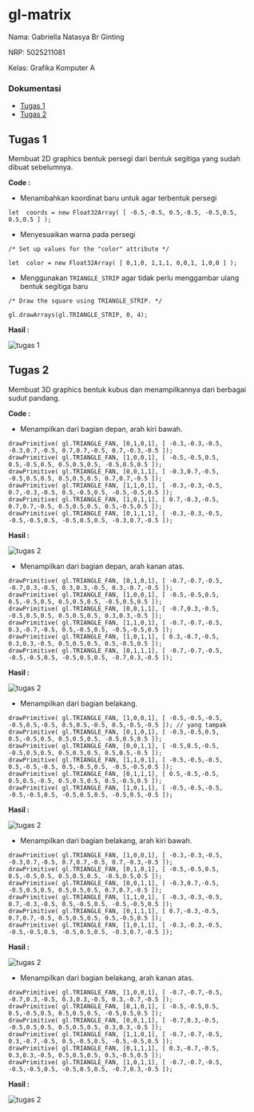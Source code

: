 # gl-matrix

Nama: Gabriella Natasya Br Ginting

NRP: 5025211081

Kelas: Grafika Komputer A

### Dokumentasi

- [Tugas 1](#tugas-1)
- [Tugas 2](#tugas-2)

## Tugas 1

Membuat 2D graphics bentuk persegi dari bentuk segitiga yang sudah dibuat sebelumnya.

**Code :**

- Menambahkan koordinat baru untuk agar terbentuk persegi

```
let  coords = new Float32Array( [ -0.5,-0.5, 0.5,-0.5, -0.5,0.5, 0.5,0.5 ] );
```

- Menyesuaikan warna pada persegi
```
/* Set up values for the "color" attribute */
   
let  color = new Float32Array( [ 0,1,0, 1,1,1, 0,0,1, 1,0,0 ] );
```

- Menggunakan `TRIANGLE_STRIP` agar tidak perlu menggambar ulang bentuk segitiga baru
```
/* Draw the square using TRIANGLE_STRIP. */
   
gl.drawArrays(gl.TRIANGLE_STRIP, 0, 4);
```

**Hasil :**


![tugas 1](/Images/triangle_strip.jpg)

## Tugas 2

Membuat 3D graphics bentuk kubus dan menampilkannya dari berbagai sudut pandang.

**Code :**

- Menampilkan dari bagian depan, arah kiri bawah.
```
drawPrimitive( gl.TRIANGLE_FAN, [0,1,0,1], [ -0.3,-0.3,-0.5, -0.3,0.7,-0.5, 0.7,0.7,-0.5, 0.7,-0.3,-0.5 ]);
drawPrimitive( gl.TRIANGLE_FAN, [1,0,0,1], [ -0.5,-0.5,0.5, 0.5,-0.5,0.5, 0.5,0.5,0.5, -0.5,0.5,0.5 ]);
drawPrimitive( gl.TRIANGLE_FAN, [0,0,1,1], [ -0.3,0.7,-0.5, -0.5,0.5,0.5, 0.5,0.5,0.5, 0.7,0.7,-0.5 ]);
drawPrimitive( gl.TRIANGLE_FAN, [1,1,0,1], [ -0.3,-0.3,-0.5, 0.7,-0.3,-0.5, 0.5,-0.5,0.5, -0.5,-0.5,0.5 ]);
drawPrimitive( gl.TRIANGLE_FAN, [1,0,1,1], [ 0.7,-0.3,-0.5, 0.7,0.7,-0.5, 0.5,0.5,0.5, 0.5,-0.5,0.5 ]);
drawPrimitive( gl.TRIANGLE_FAN, [0,1,1,1], [ -0.3,-0.3,-0.5, -0.5,-0.5,0.5, -0.5,0.5,0.5, -0.3,0.7,-0.5 ]);
```

**Hasil :**

![tugas 2](/Images/front,left.jpg)

- Menampilkan dari bagian depan, arah kanan atas.
```
drawPrimitive( gl.TRIANGLE_FAN, [0,1,0,1], [ -0.7,-0.7,-0.5, -0.7,0.3,-0.5, 0.3,0.3,-0.5, 0.3,-0.7,-0.5 ]);
drawPrimitive( gl.TRIANGLE_FAN, [1,0,0,1], [ -0.5,-0.5,0.5, 0.5,-0.5,0.5, 0.5,0.5,0.5, -0.5,0.5,0.5 ]);
drawPrimitive( gl.TRIANGLE_FAN, [0,0,1,1], [ -0.7,0.3,-0.5, -0.5,0.5,0.5, 0.5,0.5,0.5, 0.3,0.3,-0.5 ]);
drawPrimitive( gl.TRIANGLE_FAN, [1,1,0,1], [ -0.7,-0.7,-0.5, 0.3,-0.7,-0.5, 0.5,-0.5,0.5, -0.5,-0.5,0.5 ]);
drawPrimitive( gl.TRIANGLE_FAN, [1,0,1,1], [ 0.3,-0.7,-0.5, 0.3,0.3,-0.5, 0.5,0.5,0.5, 0.5,-0.5,0.5 ]);
drawPrimitive( gl.TRIANGLE_FAN, [0,1,1,1], [ -0.7,-0.7,-0.5, -0.5,-0.5,0.5, -0.5,0.5,0.5, -0.7,0.3,-0.5 ]);
```

**Hasil :**

![tugas 2](/Images/front,right.jpg)

- Menampilkan dari bagian belakang.
```
drawPrimitive( gl.TRIANGLE_FAN, [1,0,0,1], [ -0.5,-0.5,-0.5, -0.5,0.5,-0.5, 0.5,0.5,-0.5, 0.5,-0.5,-0.5 ]); // yang tampak
drawPrimitive( gl.TRIANGLE_FAN, [0,1,0,1], [ -0.5,-0.5,0.5, 0.5,-0.5,0.5, 0.5,0.5,0.5, -0.5,0.5,0.5 ]);
drawPrimitive( gl.TRIANGLE_FAN, [0,0,1,1], [ -0.5,0.5,-0.5, -0.5,0.5,0.5, 0.5,0.5,0.5, 0.5,0.5,-0.5 ]);
drawPrimitive( gl.TRIANGLE_FAN, [1,1,0,1], [ -0.5,-0.5,-0.5, 0.5,-0.5,-0.5, 0.5,-0.5,0.5, -0.5,-0.5,0.5 ]);
drawPrimitive( gl.TRIANGLE_FAN, [0,1,1,1], [ 0.5,-0.5,-0.5, 0.5,0.5,-0.5, 0.5,0.5,0.5, 0.5,-0.5,0.5 ]);
drawPrimitive( gl.TRIANGLE_FAN, [1,0,1,1], [ -0.5,-0.5,-0.5, -0.5,-0.5,0.5, -0.5,0.5,0.5, -0.5,0.5,-0.5 ]);
```

**Hasil :**

![tugas 2](/Images/back.jpg)

- Menampilkan dari bagian belakang, arah kiri bawah.
```
drawPrimitive( gl.TRIANGLE_FAN, [1,0,0,1], [ -0.3,-0.3,-0.5, -0.3,0.7,-0.5, 0.7,0.7,-0.5, 0.7,-0.3,-0.5 ]);
drawPrimitive( gl.TRIANGLE_FAN, [0,1,0,1], [ -0.5,-0.5,0.5, 0.5,-0.5,0.5, 0.5,0.5,0.5, -0.5,0.5,0.5 ]);
drawPrimitive( gl.TRIANGLE_FAN, [0,0,1,1], [ -0.3,0.7,-0.5, -0.5,0.5,0.5, 0.5,0.5,0.5, 0.7,0.7,-0.5 ]);
drawPrimitive( gl.TRIANGLE_FAN, [1,1,0,1], [ -0.3,-0.3,-0.5, 0.7,-0.3,-0.5, 0.5,-0.5,0.5, -0.5,-0.5,0.5 ]);
drawPrimitive( gl.TRIANGLE_FAN, [0,1,1,1], [ 0.7,-0.3,-0.5, 0.7,0.7,-0.5, 0.5,0.5,0.5, 0.5,-0.5,0.5 ]);
drawPrimitive( gl.TRIANGLE_FAN, [1,0,1,1], [ -0.3,-0.3,-0.5, -0.5,-0.5,0.5, -0.5,0.5,0.5, -0.3,0.7,-0.5 ]);
```

**Hasil :**

![tugas 2](/Images/back,left.jpg)

- Menampilkan dari bagian belakang, arah kanan atas.
```
drawPrimitive( gl.TRIANGLE_FAN, [1,0,0,1], [ -0.7,-0.7,-0.5, -0.7,0.3,-0.5, 0.3,0.3,-0.5, 0.3,-0.7,-0.5 ]);
drawPrimitive( gl.TRIANGLE_FAN, [0,1,0,1], [ -0.5,-0.5,0.5, 0.5,-0.5,0.5, 0.5,0.5,0.5, -0.5,0.5,0.5 ]);
drawPrimitive( gl.TRIANGLE_FAN, [0,0,1,1], [ -0.7,0.3,-0.5, -0.5,0.5,0.5, 0.5,0.5,0.5, 0.3,0.3,-0.5 ]);
drawPrimitive( gl.TRIANGLE_FAN, [1,1,0,1], [ -0.7,-0.7,-0.5, 0.3,-0.7,-0.5, 0.5,-0.5,0.5, -0.5,-0.5,0.5 ]);
drawPrimitive( gl.TRIANGLE_FAN, [0,1,1,1], [ 0.3,-0.7,-0.5, 0.3,0.3,-0.5, 0.5,0.5,0.5, 0.5,-0.5,0.5 ]);
drawPrimitive( gl.TRIANGLE_FAN, [1,0,1,1], [ -0.7,-0.7,-0.5, -0.5,-0.5,0.5, -0.5,0.5,0.5, -0.7,0.3,-0.5 ]);
```

**Hasil :**

![tugas 2](/Images/back,right.jpg)